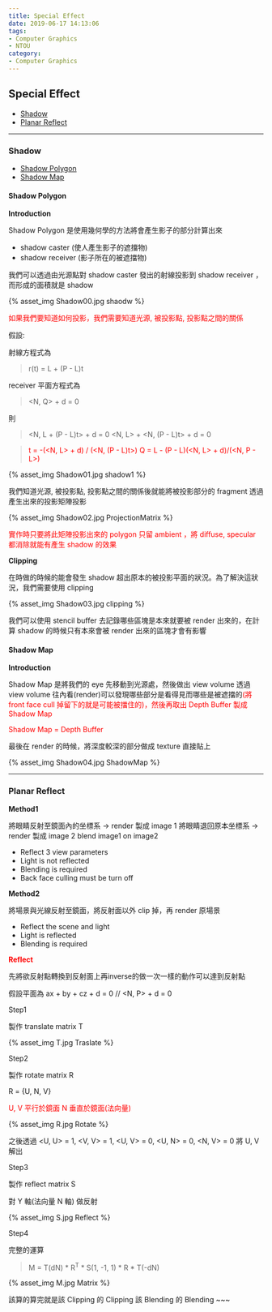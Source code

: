 ```yaml
---
title: Special Effect
date: 2019-06-17 14:13:06
tags:
- Computer Graphics
- NTOU
category:
- Computer Graphics
---
```


## Special Effect

* [Shadow](#Shadow)
* [Planar Reflect](#Planar-Reflect)

<!--more-->

---

### Shadow

* [Shadow Polygon](#Shadow-Polygon)
* [Shadow Map](#Shadow-Map)

#### Shadow Polygon

**Introduction**

Shadow Polygon 是使用幾何學的方法將會產生影子的部分計算出來

* shadow caster (使人產生影子的遮擋物)
* shadow receiver (影子所在的被遮擋物)

我們可以透過由光源點對 shadow caster 發出的射線投影到 shadow receiver ，而形成的面積就是 shadow

{% asset_img Shadow00.jpg shaodw %}


<font color='red'>如果我們要知道如何投影，我們需要知道光源, 被投影點, 投影點之間的關係</font>

假設:

射線方程式為 
> r(t) = L + (P - L)t

receiver 平面方程式為 
> <N, Q> + d = 0

則
> <N, L + (P - L)t> + d = 0
> <N, L> + <N, (P - L)t> + d = 0

> <font color='red'>t = -(<N, L> + d) / (<N, (P - L)t>)</font>
> <font color='red'>Q = L - (P - L)(<N, L> + d)/(<N, P - L>)</font>


{% asset_img Shadow01.jpg shadow1 %}

我們知道光源, 被投影點, 投影點之間的關係後就能將被投影部分的 fragment 透過產生出來的投影矩陣投影

{% asset_img Shadow02.jpg ProjectionMatrix %}

<font color='red'>實作時只要將此矩陣投影出來的 polygon 只留 ambient ，將 diffuse, specular 都消除就能有產生 shadow 的效果</font>

**Clipping**

在時做的時候的能會發生 shadow 超出原本的被投影平面的狀況。為了解決這狀況，我們需要使用 clipping

{% asset_img Shadow03.jpg clipping %}

我們可以使用 stencil buffer 去記錄哪些區塊是本來就要被 render 出來的，在計算 shadow 的時候只有本來會被 render 出來的區塊才會有影響

#### Shadow Map

**Introduction**

Shadow Map 是將我們的 eye 先移動到光源處，然後做出 view volume 
透過 view volume 往內看(render)可以發現哪些部分是看得見而哪些是被遮擋的<font color='red'>(將 front face cull 掉留下的就是可能被擋住的)，然後再取出 Depth Buffer 製成 Shadow Map</font>

<font color='red'>Shadow Map = Depth Buffer</font>

最後在 render 的時候，將深度較深的部分做成 texture 直接貼上

{% asset_img Shadow04.jpg ShadowMap %}

---

### Planar Reflect

**Method1**

將眼睛反射至鏡面內的坐標系 -> render 製成 image 1
將眼睛退回原本坐標系 -> render 製成 image 2
blend image1 on image2

* Reflect 3 view parameters
* Light is not reflected
* Blending is required
* Back face culling must be turn off 

**Method2**

將場景與光線反射至鏡面，將反射面以外 clip 掉，再 render 原場景

* Reflect the scene and light
* Light is reflected
* Blending is required 

**<font color='red'>Reflect</font>**

先將欲反射點轉換到反射面上再inverse的做一次一樣的動作可以達到反射點

假設平面為 ax + by + cz + d = 0  // <N, P> + d = 0

Step1

製作 translate matrix T

{% asset_img T.jpg Traslate %}

Step2

製作 rotate matrix R

R = {U, N, V}

<font color='red'>U, V 平行於鏡面 N 垂直於鏡面(法向量)</font>

{% asset_img R.jpg Rotate %}

之後透過 <U, U> = 1, <V, V> = 1, <U, V> = 0, <U, N> = 0, <N, V> = 0 將 U, V 解出

Step3

製作 reflect matrix S

對 Y 軸(法向量 N 軸) 做反射

{% asset_img S.jpg Reflect %}

Step4

完整的運算

> M = T(dN) * R<sup>T</sup> * S(1, -1, 1) * R * T(-dN)

{% asset_img M.jpg Matrix %}

該算的算完就是該 Clipping 的 Clipping 該 Blending 的 Blending ~~~

